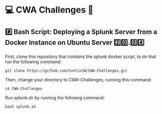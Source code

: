 # :computer: CWA Challenges :dart:

## :hash: Bash Script: Deploying a Splunk Server from a Docker Instance on Ubuntu Server :two::zero:.:zero::four:

First, clone this repository that contains the splunk docker script, to do that run the following command:

```
git clone https://github.com/ContinCW/CWA-Challenges.git
```

Then, change your directory to CWA-Challenges, running this command:

```
cd CWA-Challenges
```

Run splunk.sh by running the followng command:

```
bash splunk.sh
```
